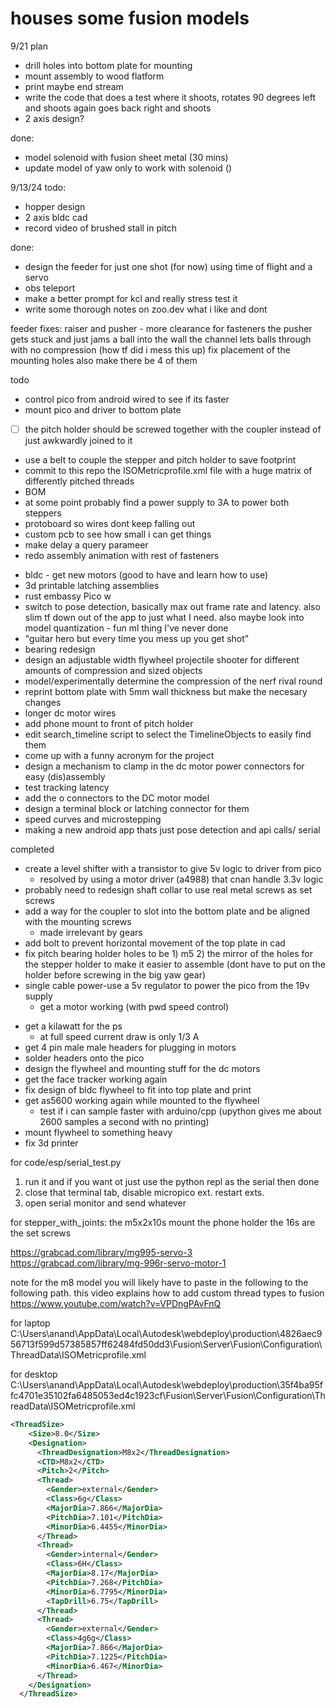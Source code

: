 # houses some fusion models 
9/21 plan

* drill holes into bottom plate for mounting 
* mount assembly to wood flatform 
* print maybe end stream 
* write the code that does a test where it shoots, rotates 90 degrees left and shoots again goes back right and shoots  
* 2 axis design? 

done: 
* model solenoid with fusion sheet metal (30 mins)
* update model of yaw only to work with solenoid ()


9/13/24 
todo:
  * hopper design
  * 2 axis bldc cad 
  * record video of brushed stall in pitch 

done:
  * design the feeder for just one shot (for now) using time of flight and a servo 
  * obs teleport 
  * make a better prompt for kcl and really stress test it 
  * write some thorough notes on zoo.dev what i like and dont 


feeder fixes:
  raiser and pusher - more clearance for fasteners
  the pusher gets stuck and just jams a ball into the wall
  the channel lets balls through with no compression (how tf did i mess this up)
  fix placement of the mounting holes also make there be 4 of them 



todo
  - control pico from android wired to see if its faster 
  - mount pico and driver to bottom plate 
  - [ ] the pitch holder should be screwed together with the coupler instead of just awkwardly joined to it
  - use a belt to couple the stepper and pitch holder to save footprint
  - commit to this repo the ISOMetricprofile.xml file with a huge matrix of differently pitched threads 
  - BOM 
  - at some point probably find a power supply to 3A to power both steppers
  - protoboard so wires dont keep falling out
  - custom pcb to see how small i can get things 
  - make delay a query parameer
  - redo assembly animation with rest of fasteners
  * bldc - get new motors (good to have and learn how to use) 
  * 3d printable latching assemblies 
  * rust embassy Pico w 
  * switch to pose detection, basically max out frame rate and latency. also slim tf down out of the app to just what I need. also maybe look into model quantization - fun ml thing I've never done
  * "guitar hero but every time you mess up you get shot" 
  * bearing redesign
  * design an adjustable width flywheel projectile shooter for different amounts of compression and sized objects
  * model/experimentally determine the compression of the nerf rival round
  * reprint bottom plate with 5mm wall thickness but make the necesary changes 
  * longer dc motor wires 
  * add phone mount to front of pitch holder
  * edit search_timeline script to select the TimelineObjects to easily find them 
  * come up with a funny acronym for the project
  * design a mechanism to clamp in the dc motor power connectors for easy (dis)assembly
  * test tracking latency 
  * add the o connectors to the DC motor model 
  * design a terminal block or latching connector for them 
  * speed curves and microstepping 
  * making a new android app thats just pose detection and api calls/ serial 


completed
  - create a level shifter with a transistor to give 5v logic to driver from pico 
      - resolved by using a motor driver (a4988) that cnan handle 3.3v logic
  - probably need to redesign shaft collar to use real metal screws as set screws
  - add a way for the coupler to slot into the bottom plate and be aligned with the mounting screws
    - made irrelevant by gears
  - add bolt to prevent horizontal movement of the top plate in cad 
  - fix pitch bearing holder holes to be 1) m5 2) the mirror of the holes for the stepper holder to make it easier to assemble (dont have to put on the holder before screwing in the big yaw gear)
  - single cable power-use a 5v regulator to power the pico from the 19v supply
    * get a motor working (with pwd speed control)
  * get a kilawatt for the ps 
    - at full speed current draw is only 1/3 A 
  * get 4 pin male male headers for plugging in motors 
  * solder headers onto the pico 
  * design the flywheel and mounting stuff for the dc motors   
  * get the face tracker working again 
  * fix design of bldc flywheel to fit into top plate and print
  * get as5600 working again while mounted to the flywheel
    - test if i can sample faster with arduino/cpp (upython gives me about 2600 samples a second with no printing)
  * mount flywheel to something heavy
  * fix 3d printer



for code/esp/serial_test.py 
1) run it and if you want ot just use the python repl as the serial then done
2) close that terminal tab, disable micropico ext. restart exts.
3) open serial monitor and send whatever 


for stepper_with_joints:
the m5x2x10s mount the phone holder
the 16s are the set screws


https://grabcad.com/library/mg995-servo-3
https://grabcad.com/library/mg-996r-servo-motor-1


note for the m8 model you will likely have to paste in the following to the following path. this video explains how to add custom thread types to fusion https://www.youtube.com/watch?v=VPDngPAvFnQ

for laptop 
C:\Users\anand\AppData\Local\Autodesk\webdeploy\production\4826aec956713f599d57385857ff62484fd50dd3\Fusion\Server\Fusion\Configuration\ThreadData\ISOMetricprofile.xml

for desktop 
C:\Users\anand\AppData\Local\Autodesk\webdeploy\production\35f4ba95ffc4701e35102fa6485053ed4c1923cf\Fusion\Server\Fusion\Configuration\ThreadData\ISOMetricprofile.xml

```xml
<ThreadSize>
    <Size>8.0</Size>
    <Designation>
      <ThreadDesignation>M8x2</ThreadDesignation>
      <CTD>M8x2</CTD>
      <Pitch>2</Pitch>
      <Thread>
        <Gender>external</Gender>
        <Class>6g</Class>
        <MajorDia>7.866</MajorDia>
        <PitchDia>7.101</PitchDia>
        <MinorDia>6.4455</MinorDia>
      </Thread>
      <Thread>
        <Gender>internal</Gender>
        <Class>6H</Class>
        <MajorDia>8.17</MajorDia>
        <PitchDia>7.268</PitchDia>
        <MinorDia>6.7795</MinorDia>
        <TapDrill>6.75</TapDrill>
      </Thread>
      <Thread>
        <Gender>external</Gender>
        <Class>4g6g</Class>
        <MajorDia>7.866</MajorDia>
        <PitchDia>7.1225</PitchDia>
        <MinorDia>6.467</MinorDia>
      </Thread>
    </Designation>
  </ThreadSize>
  ```